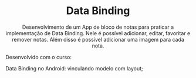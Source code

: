 <h1 align="center">Data Binding</h1>

<p align="center">Desenvolvimento de um App de bloco de notas para praticar a implementação de Data Binding. Nele é possível adicionar, editar, favoritar e remover notas. Além disso é possível adicionar uma imagem para cada nota. </p>

Desenvolvido com o curso: 

Data Binding no Android: vinculando modelo com layout;
